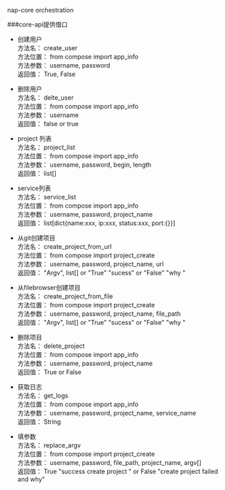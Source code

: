 nap-core orchestration    

###core-api提供借口    

+ 创建用户      
    方法名： create_user      
    方法位置： from compose import app_info      
    方法参数： username, password      
    返回值： True, False      

+ 删除用户      
    方法名： delte_user      
    方法位置： from compose import app_info      
    方法参数： username      
    返回值： false or true      

+ project 列表      
    方法名： project_list      
    方法位置： from compose import app_info      
    方法参数： username, password, begin, length      
    返回值： list[]      

+ service列表      
    方法名： service_list      
    方法位置： from compose import app_info      
    方法参数： username, password, project_name      
    返回值： list[dict{name:xxx, ip:xxx, status:xxx, port:{}}]      

+ 从git创建项目      
    方法名： create_project_from_url      
    方法位置： from compose import project_create      
    方法参数： username, password, project_name, url      
    返回值： "Argv", list[] or "True" "sucess" or "False" "why "      

+ 从filebrowser创建项目      
    方法名： create_project_from_file      
    方法位置： from compose import project_create      
    方法参数： username, password, project_name, file_path      
    返回值： "Argv", list[] or "True" "sucess" or "False" "why "      

+ 删除项目      
    方法名： delete_project        
    方法位置： from compose import app_info      
    方法参数： username, password, project_name      
    返回值： True or False      

+ 获取日志      
    方法名： get_logs      
    方法位置： from compose import app_info      
    方法参数： username, password, project_name, service_name      
    返回值： String      

+ 填参数      
    方法名： replace_argv      
    方法位置： from compose import project_create      
    方法参数： username, password, file_path, project_name, argv[]      
    返回值： True "success create project " or False "create project failed and why"      
